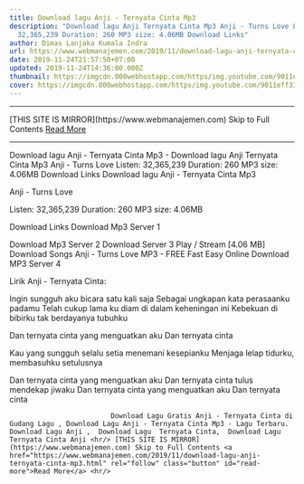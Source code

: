 ```yaml
---
title: Download lagu Anji - Ternyata Cinta Mp3
description: "Download lagu Anji Ternyata Cinta Mp3 Anji - Turns Love Listen:
  32,365,239 Duration: 260 MP3 size: 4.06MB Download Links"
author: Dimas Lanjaka Kumala Indra
url: https://www.webmanajemen.com/2019/11/download-lagu-anji-ternyata-cinta-mp3.html
date: 2019-11-24T21:57:50+07:00
updated: 2019-11-24T14:36:00.000Z
thumbnail: https://imgcdn.000webhostapp.com/https/img.youtube.com/9011eff335f38bda999d2886241e8fd2.jpeg
cover: https://imgcdn.000webhostapp.com/https/img.youtube.com/9011eff335f38bda999d2886241e8fd2.jpeg
---
```


<hr/> [THIS SITE IS MIRROR](https://www.webmanajemen.com) Skip to Full Contents <a href="https://www.webmanajemen.com/2019/11/download-lagu-anji-ternyata-cinta-mp3.html" rel="follow" class="button" id="read-more">Read More</a> <hr/> Download lagu Anji - Ternyata Cinta Mp3 - Download lagu Anji Ternyata Cinta Mp3 Anji - Turns Love Listen: 32,365,239 Duration: 260 MP3 size: 4.06MB Download Links Download lagu Anji - Ternyata Cinta Mp3

  Anji - Turns Love 

  Listen: 32,365,239 
  Duration: 260 
  MP3 size: 4.06MB 

  Download Links 
  Download Mp3 Server 1 

  Download Mp3 Server 2 
  Download Server 3 
  Play / Stream [4.06 MB] Download Songs Anji - Turns Love MP3 - FREE Fast Easy Online 
  Download MP3 Server 4 


                             
Lirik Anji - Ternyata Cinta:
                             
Ingin sungguh aku bicara satu kali saja
  Sebagai ungkapan kata perasaanku padamu
  Telah cukup lama ku diam di dalam keheningan ini
  Kebekuan di bibirku tak berdayanya tubuhku
  
  Dan ternyata cinta yang menguatkan aku
  Dan ternyata cinta
  
  Kau yang sungguh selalu setia menemani kesepianku
  Menjaga lelap tidurku, membasuhku setulusnya
  
  Dan ternyata cinta yang menguatkan aku
  Dan ternyata cinta tulus mendekap jiwaku
  Dan ternyata cinta yang menguatkan aku
  Dan ternyata cinta                                 
                                 
                             Download Lagu Gratis Anji - Ternyata Cinta di Gudang Lagu , Download Lagu Anji - Ternyata Cinta Mp3 - Lagu Terbaru.                                                         Download Lagu Anji ,  Download Lagu  Ternyata Cinta,  Download Lagu  Ternyata Cinta Anji <hr/> [THIS SITE IS MIRROR](https://www.webmanajemen.com) Skip to Full Contents <a href="https://www.webmanajemen.com/2019/11/download-lagu-anji-ternyata-cinta-mp3.html" rel="follow" class="button" id="read-more">Read More</a> <hr/>